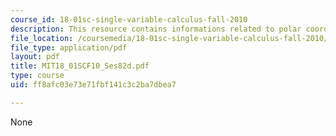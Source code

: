 ```yaml
---
course_id: 18-01sc-single-variable-calculus-fall-2010
description: This resource contains informations related to polar coordinates.
file_location: /coursemedia/18-01sc-single-variable-calculus-fall-2010/ff8afc03e73e71fbf141c3c2ba7dbea7_MIT18_01SCF10_Ses82d.pdf
file_type: application/pdf
layout: pdf
title: MIT18_01SCF10_Ses82d.pdf
type: course
uid: ff8afc03e73e71fbf141c3c2ba7dbea7

---
```

None
